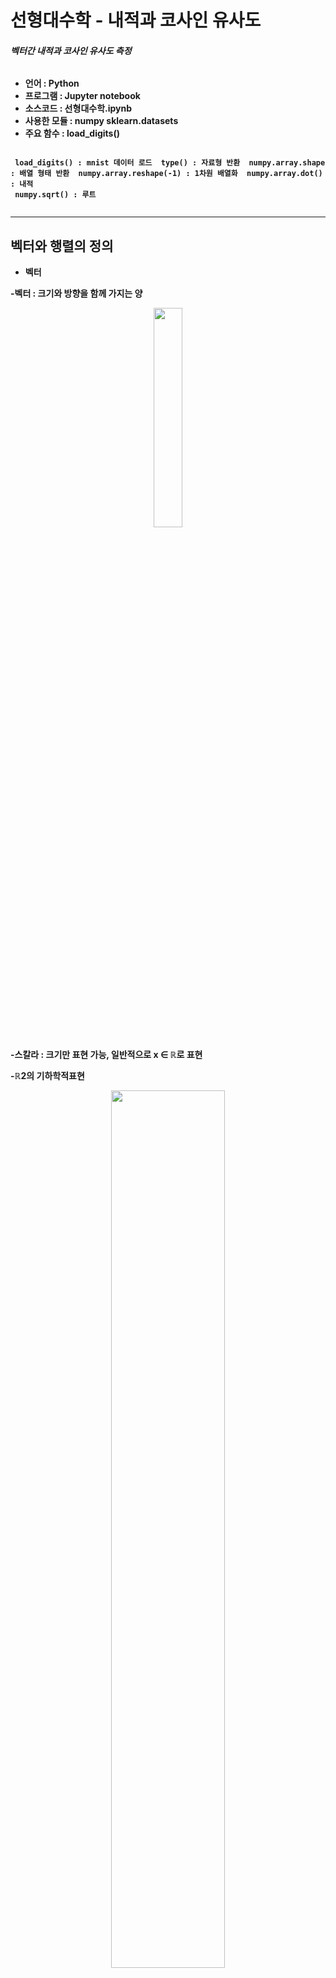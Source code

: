 # 선형대수학 - 내적과 코사인 유사도
###### <strong> 벡터간 내적과 코사인 유사도 측정

* 언어 : Python
* 프로그램 : Jupyter notebook
* 소스코드 : 선형대수학.ipynb
* 사용한 모듈 : numpy sklearn.datasets
* 주요 함수 : load_digits()

```

 load_digits() : mnist 데이터 로드  type() : 자료형 반환  numpy.array.shape : 배열 형태 반환  numpy.array.reshape(-1) : 1차원 배열화  numpy.array.dot() : 내적
 numpy.sqrt() : 루트
 
 ```

----------------------------------------

## 벡터와 행렬의 정의

* 벡터

 -벡터 : 크기와 방향을 함께 가지는 양
 
 <p align="center"><img src = "https://user-images.githubusercontent.com/72690336/120192112-bf27d700-c255-11eb-9f35-db28f6c21bc8.png" width="30%" height="30%">

 -스칼라 : 크기만 표현 가능, 일반적으로 x ∈ ℝ로 표현

 -ℝ2의 기하학적표현
 
 <p align="center"><img src = "https://user-images.githubusercontent.com/72690336/120192888-b84d9400-c256-11eb-950f-a626f65b40e7.png" width="60%" height="60%">

* 행렬
 
 -수 또는 다항식 등을 직사각형 모양으로 배열한 것
 -행렬의 크기 : 행과 열의 수의 순서쌍(m,n)(행의 수 : m, 열의 수 : n)
  ex) 벡터 x=[x1,x2,x3,...,xn] : 1xｎ행렬
 -일반적으로 벡터는 열벡터(column vector)로 생각

<p align="center"><img src = "https://user-images.githubusercontent.com/72690336/120193930-f5665600-c257-11eb-85d6-f08283ce1dd6.png" width="50%" height="50%">


----------------------------------------

## 벡터와 행렬의 기본연산

* 벡터의 연산
  * 덧셈과 뺄셈
 
 <p align="center"><img src = "https://user-images.githubusercontent.com/72690336/120194384-7e7d8d00-c258-11eb-899a-125dc68d1a83.png" width="30%" height="30%"> <img src = "https://user-images.githubusercontent.com/72690336/120194587-c00e3800-c258-11eb-95d8-5acebcf86580.png" width="30%" height="30%">
  
    * 교환법칙 성립 A+B = B+A
    * 결합법칙 성립 (A+B)+C = A+(B+C)

  * numpy의 브로드캐스팅(broadcasting)
  
     <p align="center"><img src = "https://user-images.githubusercontent.com/72690336/120195683-0617cb80-c25a-11eb-90a5-2493fd32c61b.png" width="50%" height="50%">

  * 전치
   -행렬의 행과 열을 교환하는 것
 
 <p align="center"><img src = "https://user-images.githubusercontent.com/72690336/120196622-05cc0000-c25b-11eb-871c-4aa320fad2b8.png" width="40%" height="40%">
  
  * 곱셈
  -스칼라 곱만 가능
  
  -연산 : 벡터의 각 성분에 스칼라를 곱한 결과

* 행렬의 연산
  * 덧셈과 뺄셈

 <p align="center"><img src = "https://user-images.githubusercontent.com/72690336/120194816-10859580-c259-11eb-883a-814ebaa9e22a.png" width="30%" height="30%"> <img src = "https://user-images.githubusercontent.com/72690336/120194883-24c99280-c259-11eb-810d-118a810ed47c.png" width="30%" height="30%">
 
    * 교환법칙 성립 A+B = B+A
    * 결합법칙 성립 (A+B)+C = A+(B+C)

  * numpy의 브로드캐스팅(broadcasting)
  
     <p align="center"><img src = "https://user-images.githubusercontent.com/72690336/120195859-2c3d6b80-c25a-11eb-89c8-f6322ed451cf.png" width="50%" height="50%">

  * 전치
   -행렬의 행과 열을 교환하는 것
      
 <p align="center"><img src = "https://user-images.githubusercontent.com/72690336/120196228-8fc79900-c25a-11eb-92b9-945a35584524.png" width="40%" height="40%">
  
  * 곱셈
    * 스칼라 곱 : 행렬의 각 원소에 성분별로 스칼라를 곱한 결과, 교환법칙 성립
    * 행렬의 곱셈
  
  <p align="center"><img src = "https://user-images.githubusercontent.com/72690336/120197267-bfc36c00-c25b-11eb-840a-198e88ea6956.png" width="30%" height="30%"> <img src = "https://user-images.githubusercontent.com/72690336/120197559-0c0eac00-c25c-11eb-85d5-34ec87191158.png" width="40%" height="40%">
   
    * 행렬의 곱 AB가 정의되려면 행렬 A의 열의 개수와 행렬 B의 행의 개수가 같아야 함
    * n x m 행렬과 m x k 행렬의 곱셈 결과 : n x k 행렬
    * 교환법칙이 성립하지 않음
   
---------------------------------------------


## 벡터의 길이와 내적

* 벡터의 길이(norm)
   
  <p align="center"><img src = "https://user-images.githubusercontent.com/72690336/120198566-32811700-c25d-11eb-8420-9f30706870de.png" width="40%" height="40%">
   
   <p align="center"><img src = "https://user-images.githubusercontent.com/72690336/120201169-1763d680-c260-11eb-9478-aa2322c009ce.png" width="50%" height="50%">

* 단위 벡터(unit vector)
  * 영벡터가 아닌 벡터의 정규화
    
    <p align="center"><img src = "https://user-images.githubusercontent.com/72690336/120201350-4e39ec80-c260-11eb-966d-3ed6f4c7c4ba.png" width="30%" height="30%"> <img src = "https://user-images.githubusercontent.com/72690336/120201515-7e818b00-c260-11eb-8e26-2d3f395f2b06.png" width="40%" height="40%">

* 유클리디안 거리
  * 두 점 사이의 거리를 계산할 때 사용하는 방법

     <p align="center"><img src = "https://user-images.githubusercontent.com/72690336/120201660-a53fc180-c260-11eb-8c8b-d5b734b63665.png" width="60%" height="60%">

   
* 벡터의 내적(inner product)
  * 내적
    * 두 벡터의 길이가 동일할 때 연산 가능
    * 두 벡터의 방향이 얼마나 일치하는 지, 직교할 시 0
    * 연산 결과가 벡터가 아닌 스칼라
      
<p align="center"><img src = "https://user-images.githubusercontent.com/72690336/120202108-272fea80-c261-11eb-9fd3-7bbc7d2ef759.png" width="50%" height="50%">
 
<p align="center"><img src = "https://user-images.githubusercontent.com/72690336/120202297-68c09580-c261-11eb-9c6d-74097f2d45b1.png" width="50%" height="50%">

* 코사인 유사도(cosine similarity)
  * 두 벡터가 얼마나 유사한지를 나타내는 정량적인 값
  * −1 ≤ 𝑐𝑜𝑠𝜃 ≤ 1
 
 <p align="center"><img src = "https://user-images.githubusercontent.com/72690336/120202795-fbf9cb00-c261-11eb-8557-30cf37c660b0.png" width="40%" height="40%">
  
  
## 실습
* 데이터 : mnist
* 0과 1 이미지의 내적 : 1866
* 1과 0 이미지의 내적 : 1866 -> 내적은 교환법칙이 성립한다.
* 0과 1의 코사인 유사도 : 0.519
* 0과 0(같은 이미지)의 코사인 유사도 : 1
